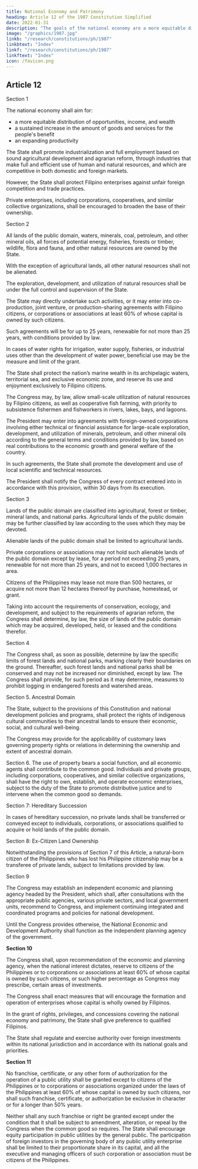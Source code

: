 ```yaml
---
title: National Economy and Patrimony
heading: Article 12 of the 1987 Constitution Simplified
date: 2022-01-31
description: "The goals of the national economy are a more equitable distribution of opportunities, income, and wealth; a sustained increase in the amount of goods and services produced by the nation for the benefit of the people"
image: "/graphics/1987.jpg"
linkb: "/research/constitutions/ph/1987"
linkbtext: "Index"
linkf: "/research/constitutions/ph/1987"
linkftext: "Index"
icon: /favicon.png
---
```


## Article 12
	
Section 1

The national economy shall aim for:
- a more equitable distribution of opportunities, income, and wealth
- a sustained increase in the amount of goods and services for the people's benefit
- an expanding productivity <!-- as the key to raising the quality of life for all, especially the underprivileged. -->

The State shall promote industrialization and full employment based on sound agricultural development and agrarian reform, through industries that make full and efficient use of human and natural resources, and which are competitive in both domestic and foreign markets. 

However, the State shall protect Filipino enterprises against unfair foreign competition and trade practices.

<!-- In the pursuit of these goals, all sectors of the economy and all regions of the country shall be given optimum opportunity to develop. --> Private enterprises, including corporations, cooperatives, and similar collective organizations, shall be encouraged to broaden the base of their ownership.


Section 2

All lands of the public domain, waters, minerals, coal, petroleum, and other mineral oils, all forces of potential energy, fisheries, forests or timber, wildlife, flora and fauna, and other natural resources are owned by the State. 

With the exception of agricultural lands, all other natural resources shall not be alienated. 


The exploration, development, and utilization of natural resources shall be under the full control and supervision of the State. 

The State may directly undertake such activities, or it may enter into co-production, joint venture, or production-sharing agreements with Filipino citizens, or corporations or associations at least 60% of whose capital is owned by such citizens. 

Such agreements will be for up to 25 years, renewable for not more than 25 years, with conditions provided by law. 

In cases of water rights for irrigation, water supply, fisheries, or industrial uses other than the development of water power, beneficial use may be the measure and limit of the grant.

The State shall protect the nation’s marine wealth in its archipelagic waters, territorial sea, and exclusive economic zone, and reserve its use and enjoyment exclusively to Filipino citizens.

The Congress may, by law, allow small-scale utilization of natural resources by Filipino citizens, as well as cooperative fish farming, with priority to subsistence fishermen and fishworkers in rivers, lakes, bays, and lagoons.

The President may enter into agreements with foreign-owned corporations involving either technical or financial assistance for large-scale exploration, development, and utilization of minerals, petroleum, and other mineral oils according to the general terms and conditions provided by law, based on real contributions to the economic growth and general welfare of the country. 

In such agreements, the State shall promote the development and use of local scientific and technical resources.

The President shall notify the Congress of every contract entered into in accordance with this provision, within 30 days from its execution.

Section 3

Lands of the public domain are classified into agricultural, forest or timber, mineral lands, and national parks. Agricultural lands of the public domain may be further classified by law according to the uses which they may be devoted. 

Alienable lands of the public domain shall be limited to agricultural lands. 

Private corporations or associations may not hold such alienable lands of the public domain except by lease, for a period not exceeding 25 years, renewable for not more than 25 years, and not to exceed 1,000 hectares in area. 

Citizens of the Philippines may lease not more than 500 hectares, or acquire not more than 12 hectares thereof by purchase, homestead, or grant.

Taking into account the requirements of conservation, ecology, and development, and subject to the requirements of agrarian reform, the Congress shall determine, by law, the size of lands of the public domain which may be acquired, developed, held, or leased and the conditions therefor.

Section 4

The Congress shall, as soon as possible, determine by law the specific limits of forest lands and national parks, marking clearly their boundaries on the ground. Thereafter, such forest lands and national parks shall be conserved and may not be increased nor diminished, except by law. The Congress shall provide, for such period as it may determine, measures to prohibit logging in endangered forests and watershed areas.


Section 5. Ancestral Domain

The State, subject to the provisions of this Constitution and national development policies and programs, shall protect the rights of indigenous cultural communities to their ancestral lands to ensure their economic, social, and cultural well-being.

The Congress may provide for the applicability of customary laws governing property rights or relations in determining the ownership and extent of ancestral domain.

Section 6. The use of property bears a social function, and all economic agents shall contribute to the common good. Individuals and private groups, including corporations, cooperatives, and similar collective organizations, shall have the right to own, establish, and operate economic enterprises, subject to the duty of the State to promote distributive justice and to intervene when the common good so demands.


Section 7: Hereditary Succession

In cases of hereditary succession, no private lands shall be transferred or conveyed except to individuals, corporations, or associations qualified to acquire or hold lands of the public domain.

Section 8: Ex-Citizen Land Ownership

Notwithstanding the provisions of Section 7 of this Article, a natural-born citizen of the Philippines who has lost his Philippine citizenship may be a transferee of private lands, subject to limitations provided by law.


Section 9

The Congress may establish an independent economic and planning agency headed by the President, which shall, after consultations with the appropriate public agencies, various private sectors, and local government units, recommend to Congress, and implement continuing integrated and coordinated programs and policies for national development.

Until the Congress provides otherwise, the National Economic and Development Authority shall function as the independent planning agency of the government.


**Section 10**

The Congress shall, upon recommendation of the economic and planning agency, when the national interest dictates, reserve to citizens of the Philippines or to corporations or associations at least 60% of whose capital is owned by such citizens, or such higher percentage as Congress may prescribe, certain areas of investments. 

The Congress shall enact measures that will encourage the formation and operation of enterprises whose capital is wholly owned by Filipinos.

In the grant of rights, privileges, and concessions covering the national economy and patrimony, the State shall give preference to qualified Filipinos.

The State shall regulate and exercise authority over foreign investments within its national jurisdiction and in accordance with its national goals and priorities.


**Section 11**

No franchise, certificate, or any other form of authorization for the operation of a public utility shall be granted except to citizens of the Philippines or to corporations or associations organized under the laws of the Philippines at least 60% of whose capital is owned by such citizens, nor shall such franchise, certificate, or authorization be exclusive in character or for a longer than 50% years. 

Neither shall any such franchise or right be granted except under the condition that it shall be subject to amendment, alteration, or repeal by the Congress when the common good so requires. The State shall encourage equity participation in public utilities by the general public. The participation of foreign investors in the governing body of any public utility enterprise shall be limited to their proportionate share in its capital, and all the executive and managing officers of such corporation or association must be citizens of the Philippines.


